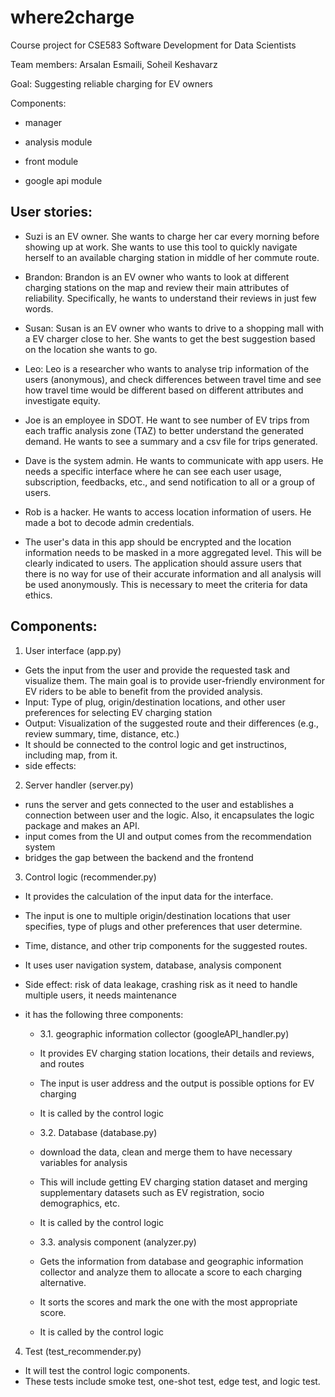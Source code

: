 # where2charge
Course project for CSE583 Software Development for Data Scientists 

Team members: Arsalan Esmaili, Soheil Keshavarz

Goal: Suggesting reliable charging for EV owners

Components: 

- manager 

- analysis module

- front module

- google api module


## User stories:


- Suzi is an EV owner. She wants to charge her car every morning before
 showing up at work. She wants to use this tool to quickly navigate herself
 to an available charging station in middle of her commute route. 

- Brandon: Brandon is an EV owner who wants to look at different charging stations on the map and review their main attributes of reliability. Specifically, he wants to understand their reviews in just few words.

- Susan: Susan is an EV owner who wants to drive to a shopping mall with a EV charger close to her. She wants to get the best suggestion based on the location she wants to go. 

- Leo: Leo is a researcher who wants to analyse trip information of the users (anonymous), and check differences between travel time and see how travel time would be different based on different attributes and investigate equity.

- Joe is an employee in SDOT. He want to see number of EV trips from each traffic analysis zone (TAZ) to better understand the generated demand. He wants to see a summary and a csv file for trips generated. 

- Dave is the system admin. He wants to communicate with app users. He needs a specific interface where he
can see each user usage, subscription, feedbacks, etc., and send notification to all or a group of users.

- Rob is a hacker. He wants to access location information of users. 
He made a bot to decode admin credentials. 

* The user's data in this app should be encrypted and the location information needs to be masked in
 a more aggregated level.
This will be clearly indicated to users. 
The application should assure users that there is no way for use of their accurate information and all analysis will be used anonymously.
 This is necessary to meet the criteria for data ethics.


## Components:

1. User interface (app.py)
- Gets the input from the user and provide the requested task and visualize them. The main goal is to provide user-friendly 
environment for EV riders to be able to benefit from the provided analysis.
- Input: Type of plug, origin/destination locations, and other user preferences for selecting EV charging station
- Output: Visualization of the suggested route and their differences (e.g., review summary, time, distance, etc.)
- It should be connected to the control logic and get instructinos, including map, from it.
- side effects: 

2. Server handler (server.py)
- runs the server and gets connected to the user and establishes a connection between user and the logic. Also, it encapsulates the logic package and makes an API.
- input comes from the UI and output comes from the recommendation system
- bridges the gap between the backend and the frontend

3. Control logic (recommender.py)
- It provides the calculation of the input data for the interface.
- The input is one to multiple origin/destination locations that user specifies, type of plugs and other preferences that user determine.
- Time, distance, and other trip components for the suggested routes.
- It uses user navigation system, database, analysis component
- Side effect: risk of data leakage, crashing risk as it need to handle multiple users, it needs maintenance
- it has the following three components:



    - 3.1. geographic information collector (googleAPI_handler.py)
    - It provides EV charging station locations, their details and reviews, and routes
    - The input is user address and the output is possible options for EV charging
    - It is called by the control logic

    - 3.2. Database (database.py)
    - download the data, clean and merge them to have necessary variables for analysis
    - This will include getting EV charging station dataset and merging supplementary datasets such as EV registration, socio demographics, etc.
    - It is called by the control logic

    - 3.3. analysis component (analyzer.py)
    - Gets the information from database and geographic information collector and analyze them to allocate a score to each charging alternative.
    - It sorts the scores and mark the one with the most appropriate score.
    - It is called by the control logic 

4. Test (test_recommender.py)
- It will test the control logic components.
- These tests include smoke test, one-shot test, edge test, and logic test.
